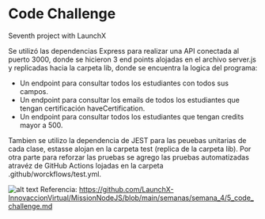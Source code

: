 # Code Challenge

Seventh project with LaunchX

Se utilizó las dependencias Express para realizar una API conectada al puerto 3000, donde se hicieron 3 end points alojadas en el archivo server.js y replicadas hacia la carpeta lib, donde se encuentra la logica del programa:

- Un endpoint para consultar todos los estudiantes con todos sus campos.
- Un endpoint para consultar los emails de todos los estudiantes que tengan certificación haveCertification.
- Un endpoint para consultar todos los estudiantes que tengan credits mayor a 500.

Tambien se utilizo la dependencia de JEST para las peuebas unitarias de cada clase, estasse alojan en la carpeta test (replica de la carpeta lib).
Por otra parte para reforzar las pruebas se agrego las pruebas automatizadas atravéz de GitHub Actions lojadas en la carpeta .github/worckflows/test.yml. 

![alt text](https://user-images.githubusercontent.com/17634377/165870375-fe5a730a-eada-4abe-ac9c-42334e003b18.png)
Referencia: https://github.com/LaunchX-InnovaccionVirtual/MissionNodeJS/blob/main/semanas/semana_4/5_code_challenge.md
